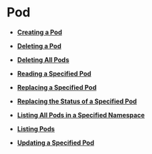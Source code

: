 # Pod<a name="cce_02_0033"></a>

-   **[Creating a Pod](creating-a-pod.md)**  

-   **[Deleting a Pod](deleting-a-pod.md)**  

-   **[Deleting All Pods](deleting-all-pods.md)**  

-   **[Reading a Specified Pod](reading-a-specified-pod.md)**  

-   **[Replacing a Specified Pod](replacing-a-specified-pod.md)**  

-   **[Replacing the Status of a Specified Pod](replacing-the-status-of-a-specified-pod.md)**  

-   **[Listing All Pods in a Specified Namespace](listing-all-pods-in-a-specified-namespace.md)**  

-   **[Listing Pods](listing-pods.md)**  

-   **[Updating a Specified Pod](updating-a-specified-pod.md)**  


